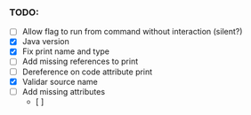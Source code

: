 ### TODO:
- [ ] Allow flag to run from command without interaction (silent?)
- [X] Java version
- [X] Fix print name and type
- [ ] Add missing references to print
- [ ] Dereference on code attribute print
- [X] Validar source name
- [ ] Add missing attributes
  - [ ] 
